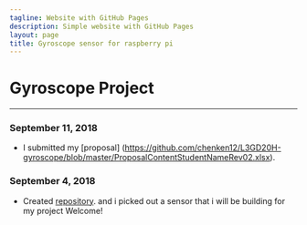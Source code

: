 ```yaml
---
tagline: Website with GitHub Pages
description: Simple website with GitHub Pages
layout: page
title: Gyroscope sensor for raspberry pi
---
```


# Gyroscope Project
-------------
### September 11, 2018
* I submitted my [proposal]
(https://github.com/chenken12/L3GD20H-gyroscope/blob/master/ProposalContentStudentNameRev02.xlsx).

### September 4, 2018
* Created [repository](https://chenken12.github.io/L3GD20H-gyroscope/). and i picked out a sensor that i will be building for my project
Welcome!
